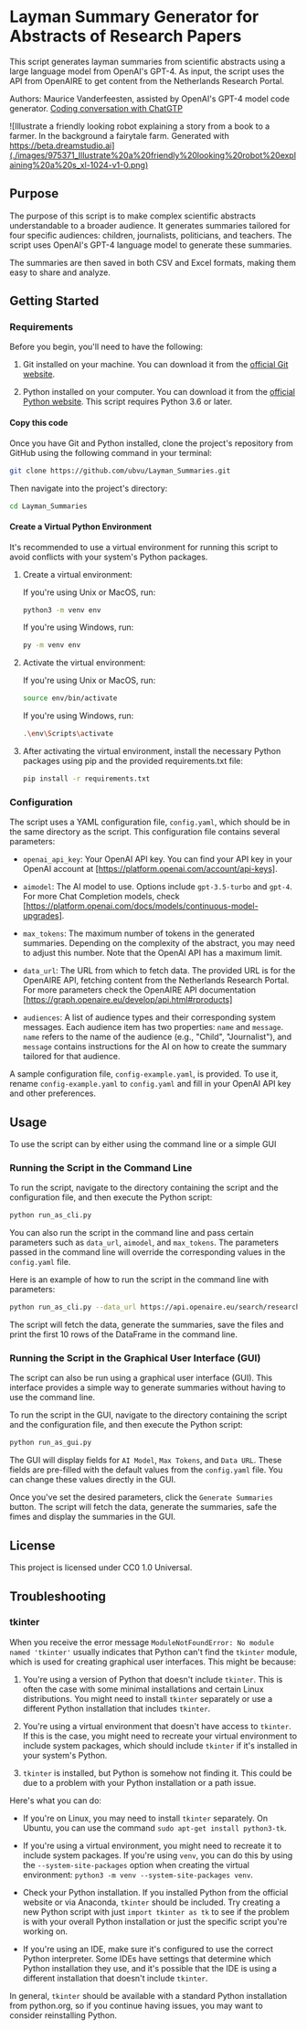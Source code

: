 # Layman Summary Generator for Abstracts of Research Papers

This script generates layman summaries from scientific abstracts using a large language model from OpenAI's GPT-4. As input, the script uses the API from OpenAIRE to get content from the Netherlands Research Portal.

Authors: Maurice Vanderfeesten, assisted by OpenAI's GPT-4 model code generator.
[Coding conversation with ChatGTP](https://chat.openai.com/share/5334616a-e47f-4da9-b3d9-c6f989ff3adf)

![Illustrate a friendly looking robot explaining a story from a book to a farmer. In the background a fairytale farm. Generated with https://beta.dreamstudio.ai](./images/975371_Illustrate%20a%20friendly%20looking%20robot%20explaining%20a%20s_xl-1024-v1-0.png)

## Purpose

The purpose of this script is to make complex scientific abstracts understandable to a broader audience. It generates summaries tailored for four specific audiences: children, journalists, politicians, and teachers. The script uses OpenAI's GPT-4 language model to generate these summaries.

The summaries are then saved in both CSV and Excel formats, making them easy to share and analyze.

## Getting Started

### Requirements
Before you begin, you'll need to have the following:

1. Git installed on your machine. You can download it from the [official Git website](https://git-scm.com/downloads).

2. Python installed on your computer. You can download it from the [official Python website](https://www.python.org/downloads/). This script requires Python 3.6 or later.

#### Copy this code

Once you have Git and Python installed, clone the project's repository from GitHub using the following command in your terminal:

```bash
git clone https://github.com/ubvu/Layman_Summaries.git
```

Then navigate into the project's directory:

```bash
cd Layman_Summaries
```

#### Create a Virtual Python Environment

It's recommended to use a virtual environment for running this script to avoid conflicts with your system's Python packages.

1. Create a virtual environment:

   If you're using Unix or MacOS, run:
   
   ```bash
   python3 -m venv env
   ```

   If you're using Windows, run:

   ```bash
   py -m venv env
   ```

2. Activate the virtual environment:

   If you're using Unix or MacOS, run:

   ```bash
   source env/bin/activate
   ```

   If you're using Windows, run:

   ```bash
   .\env\Scripts\activate
   ```

3. After activating the virtual environment, install the necessary Python packages using pip and the provided requirements.txt file:

   ```bash
   pip install -r requirements.txt
   ```

### Configuration

The script uses a YAML configuration file, `config.yaml`, which should be in the same directory as the script. This configuration file contains several parameters:

- `openai_api_key`: Your OpenAI API key. You can find your API key in your OpenAI account at [https://platform.openai.com/account/api-keys].

- `aimodel`: The AI model to use. Options include `gpt-3.5-turbo` and `gpt-4`. For more Chat Completion models, check [https://platform.openai.com/docs/models/continuous-model-upgrades].

- `max_tokens`: The maximum number of tokens in the generated summaries. Depending on the complexity of the abstract, you may need to adjust this number. Note that the OpenAI API has a maximum limit.

- `data_url`: The URL from which to fetch data. The provided URL is for the OpenAIRE API, fetching content from the Netherlands Research Portal. For more parameters check the OpenAIRE API documentation [https://graph.openaire.eu/develop/api.html#rproducts]

- `audiences`: A list of audience types and their corresponding system messages. Each audience item has two properties: `name` and `message`. `name` refers to the name of the audience (e.g., "Child", "Journalist"), and `message` contains instructions for the AI on how to create the summary tailored for that audience.

A sample configuration file, `config-example.yaml`, is provided. To use it, rename `config-example.yaml` to `config.yaml` and fill in your OpenAI API key and other preferences.

## Usage
To use the script can by either using the command line or a simple GUI

### Running the Script in the Command Line

To run the script, navigate to the directory containing the script and the configuration file, and then execute the Python script:

```bash
python run_as_cli.py
```

You can also run the script in the command line and pass certain parameters such as `data_url`, `aimodel`, and `max_tokens`. The parameters passed in the command line will override the corresponding values in the `config.yaml` file.

Here is an example of how to run the script in the command line with parameters:

```bash
python run_as_cli.py --data_url https://api.openaire.eu/search/researchProducts?format=json&doi=10.1364/josaa.465900 --aimodel gpt-4 --max_tokens 200
```

The script will fetch the data, generate the summaries, save the files and print the first 10 rows of the DataFrame in the command line.

### Running the Script in the Graphical User Interface (GUI)

The script can also be run using a graphical user interface (GUI). This interface provides a simple way to generate summaries without having to use the command line. 

To run the script in the GUI, navigate to the directory containing the script and the configuration file, and then execute the Python script:

```bash
python run_as_gui.py
```

The GUI will display fields for `AI Model`, `Max Tokens`, and `Data URL`. These fields are pre-filled with the default values from the `config.yaml` file. You can change these values directly in the GUI.

Once you've set the desired parameters, click the `Generate Summaries` button. The script will fetch the data, generate the summaries, safe the fimes and display the summaries in the GUI.

## License

This project is licensed under CC0 1.0 Universal.

## Troubleshooting

### tkinter 
When you receive the error message `ModuleNotFoundError: No module named 'tkinter'` usually indicates that Python can't find the `tkinter` module, which is used for creating graphical user interfaces. This might be because:

1. You're using a version of Python that doesn't include `tkinter`. This is often the case with some minimal installations and certain Linux distributions. You might need to install `tkinter` separately or use a different Python installation that includes `tkinter`.

2. You're using a virtual environment that doesn't have access to `tkinter`. If this is the case, you might need to recreate your virtual environment to include system packages, which should include `tkinter` if it's installed in your system's Python.

3. `tkinter` is installed, but Python is somehow not finding it. This could be due to a problem with your Python installation or a path issue.

Here's what you can do:

- If you're on Linux, you may need to install `tkinter` separately. On Ubuntu, you can use the command `sudo apt-get install python3-tk`.
  
- If you're using a virtual environment, you might need to recreate it to include system packages. If you're using `venv`, you can do this by using the `--system-site-packages` option when creating the virtual environment: `python3 -m venv --system-site-packages venv`.

- Check your Python installation. If you installed Python from the official website or via Anaconda, `tkinter` should be included. Try creating a new Python script with just `import tkinter as tk` to see if the problem is with your overall Python installation or just the specific script you're working on.

- If you're using an IDE, make sure it's configured to use the correct Python interpreter. Some IDEs have settings that determine which Python installation they use, and it's possible that the IDE is using a different installation that doesn't include `tkinter`. 

In general, `tkinter` should be available with a standard Python installation from python.org, so if you continue having issues, you may want to consider reinstalling Python.